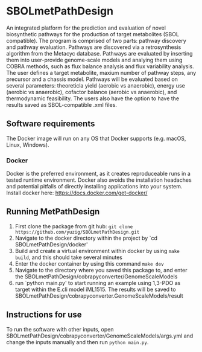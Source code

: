 # SBOLmetPathDesign
An integrated platform for the prediction and evaluation of novel biosynthetic pathways for the production of target metabolites (SBOL compatible). The program is comprised of two parts: pathway discovery and pathway evaluation. Pathways are discovered via a retrosynthesis algorithm from the Metacyc database. Pathways are evaluated by inserting them into user-provide genome-scale models and analying them using COBRA methods, such as flux balance analysis and flux variability analysis. The user defines a target metabolite, maxium number of pathway steps, any precursor and a chassis model. Pathways will be evaluated based on several parameters: theoreticla yield (aerobic vs anaerobic), energy use (aerobic vs anaerobic), cofactor balance (aerobic vs anaerobic), and thermodynamic feasibility. The users also have the option to have the results saved as SBOL-compatible .xml files. 

## Software requirements 
The Docker image will run on any OS that Docker supports (e.g. macOS, Linux, Windows).
### Docker 
Docker is the preferred environment, as it creates reproduceable runs in a tested runtime environment. Docker also avoids the installation headaches and potential pitfalls of directly installing applications into your system. Install docker here: https://docs.docker.com/get-docker/

## Running MetPathDesign
1. First clone the package from git hub: `git clone https://github.com/yuzig/SBOLmetPathDesign.git`
2. Navigate to the docker directory within the project by `cd SBOLmetPathDesign/docker'
3. Build and create a virtual environment within docker by using `make build`, and this should take several minutes 
4. Enter the docker container by using this command `make dev` 
5. Navigate to the directory where you saved this package to, and enter the SBOLmetPathDesign/cobrapyconverter/GenomeScaleModels 
6. run `python main.py' to start running an example using 1,3-PDO as target within the E.cli model iML1515. The results will be saved to SBOLmetPathDesign/cobrapyconverter.GenomeScaleModels/result

## Instructions for use 
To run the software with other inputs, open SBOLmetPathDesign/cobrapyconverter/GenomeScaleModels/args.yml and change the inputs manually and then run `python main.py`. 



